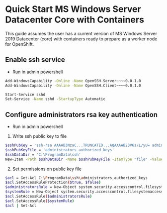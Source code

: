 # Quick Start MS Windows Server Datacenter Core with Containers 
This guide assumes the user has a current version of MS Windows Server 2019
Datacenter (core) with containers ready to prepare as a worker node for
OpenShift.

## Enable ssh service
  - Run in admin powershell
```sh
Add-WindowsCapability -Online -Name OpenSSH.Server~~~~0.0.1.0
Add-WindowsCapability -Online -Name OpenSSH.Client~~~~0.0.1.0

Start-Service sshd
Set-Service -Name sshd -StartupType Automatic
```
## Configure administrators rsa key authentication
  - Run in admin powershell
    
  1. Write ssh public key to file
```sh
$sshPubKey = 'ssh-rsa AAAAB3NzaC...TRUNCATED...AQAAAAB23V6s/L/yU= admin@bastion' 
$sshPubKeyFile = 'administrators_authorized_keys'
$sshDataDir = 'C:\ProgramData\ssh'
New-Item -Path $sshDataDir -Name $sshPubKeyFile -ItemType "file" -Value $sshPubKey  
```

  2. Set permissions on public key file
```sh
$acl = Get-Acl C:\ProgramData\ssh\administrators_authorized_keys
$acl.SetAccessRuleProtection($true, $false)
$administratorsRule = New-Object system.security.accesscontrol.filesystemaccessrule("Administrators","FullControl","Allow")
$systemRule = New-Object system.security.accesscontrol.filesystemaccessrule("SYSTEM","FullControl","Allow")
$acl.SetAccessRule($administratorsRule)
$acl.SetAccessRule($systemRule)
$acl | Set-Acl
```
